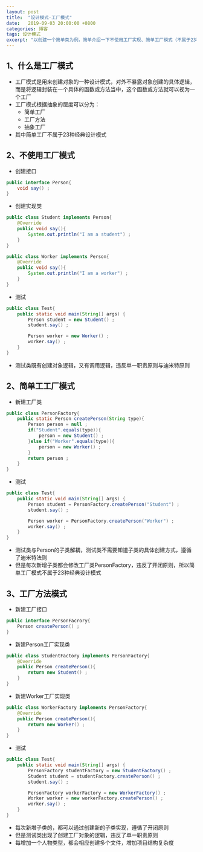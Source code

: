 ```yaml
---
layout: post
title:  "设计模式-工厂模式"
date:   2019-09-03 20:00:00 +0800
categories: 博客
tags: 设计模式
excerpt: "以创建一个简单类为例，简单介绍一下不使用工厂实现、简单工厂模式（不属于23种设计模式）实现、工厂模式实现的区别"
---
```


## 1、什么是工厂模式
+ 工厂模式是用来创建对象的一种设计模式，对外不暴露对象创建的具体逻辑，而是将逻辑封装在一个具体的函数或方法当中，这个函数或方法就可以视为一个工厂
+ 工厂模式根据抽象的层度可以分为：
    + 简单工厂
    + 工厂方法
    + 抽象工厂
+ 其中简单工厂不属于23种经典设计模式    

## 2、不使用工厂模式
+ 创建接口
```java
public interface Person{
    void say() ;
}
```
+ 创建实现类
```java
public class Student implements Person{
    @Override
    public void say(){
        System.out.println("I am a student") ;
    }
}
```
```java
public class Worker implements Person{
    @Override
    public void say(){
        System.out.println("I am a worker") ;
    }
}
```
+ 测试
```java
public class Test{
    public static void main(String[] args) {
        Person student = new Student() ;
        student.say() ;

        Person worker = new Worker() ;
        worker.say() ;    
    }
}
```
+ 测试类既有创建对象逻辑，又有调用逻辑，违反单一职责原则与迪米特原则

## 2、简单工工厂模式
+ 新建工厂类
```java
public class PersonFactory{
    public static Person createPerson(String type){
        Person person = null ;
        if("Student".equals(type)){
            person = new Student() ;
        }else if("Worker".equals(type)){
            person = new Worker() ;
        }
        return person ;
    }
}
```
+ 测试
```java
public class Test{
    public static void main(String[] args) {
        Person student = PersonFactory.createPerson("Student") ;
        student.say() ;

        Person worker = PersonFactory.createPerson("Worker") ;
        worker.say() ;
    }
}
```
+ 测试类与Person的子类解耦，测试类不需要知道子类的具体创建方式，遵循了迪米特法则
+ 但是每次新增子类都会修改工厂类PersonFactory，违反了开闭原则，所以简单工厂模式不属于23种经典设计模式

## 3、工厂方法模式
+ 新建工厂接口
```java
public interface PersonFacrory{
    Person createPerson() ;
}
```
+ 新建Person工厂实现类
```java
public class StudentFactory implements PersonFactory{
    @Override
    public Person createPerson(){
        return new Student() ;
    }
}
```
+ 新建Worker工厂实现类
```java
public class WorkerFactory implements PersonFactory{
    @Override
    public Person createPerson(){
        return new Worker() ;
    }
}
```
+ 测试
```java
public class Test{
    public static void main(String[] args) {
        PersonFactory studentFactory = new StudentFactory() ;
        Student student = studentFactory.createPerson() ;
        student.say() ;

        PersonFactory workerFactory = new WorkerFactory() ;
        Worker worker = new workerFactory.createPerson() ;
        worker.say() ;
    }
}
```
+ 每次新增子类的，都可以通过创建新的子类实现，遵循了开闭原则
+ 但是测试类出现了创建工厂对象的逻辑，违反了单一职责原则
+ 每增加一个人物类型，都会相应创建多个文件，增加项目结构复杂度